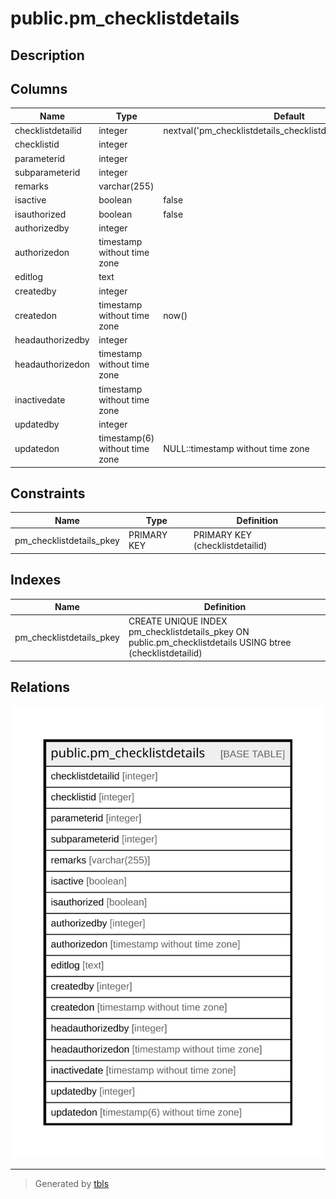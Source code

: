 # public.pm_checklistdetails

## Description

## Columns

| Name | Type | Default | Nullable | Children | Parents | Comment |
| ---- | ---- | ------- | -------- | -------- | ------- | ------- |
| checklistdetailid | integer | nextval('pm_checklistdetails_checklistdetailid_seq'::regclass) | false |  |  |  |
| checklistid | integer |  | false |  |  |  |
| parameterid | integer |  | false |  |  |  |
| subparameterid | integer |  | false |  |  |  |
| remarks | varchar(255) |  | true |  |  |  |
| isactive | boolean | false | false |  |  |  |
| isauthorized | boolean | false | false |  |  |  |
| authorizedby | integer |  | true |  |  |  |
| authorizedon | timestamp without time zone |  | true |  |  |  |
| editlog | text |  | true |  |  |  |
| createdby | integer |  | true |  |  |  |
| createdon | timestamp without time zone | now() | true |  |  |  |
| headauthorizedby | integer |  | true |  |  |  |
| headauthorizedon | timestamp without time zone |  | true |  |  |  |
| inactivedate | timestamp without time zone |  | true |  |  |  |
| updatedby | integer |  | true |  |  |  |
| updatedon | timestamp(6) without time zone | NULL::timestamp without time zone | true |  |  |  |

## Constraints

| Name | Type | Definition |
| ---- | ---- | ---------- |
| pm_checklistdetails_pkey | PRIMARY KEY | PRIMARY KEY (checklistdetailid) |

## Indexes

| Name | Definition |
| ---- | ---------- |
| pm_checklistdetails_pkey | CREATE UNIQUE INDEX pm_checklistdetails_pkey ON public.pm_checklistdetails USING btree (checklistdetailid) |

## Relations

![er](public.pm_checklistdetails.svg)

---

> Generated by [tbls](https://github.com/k1LoW/tbls)
